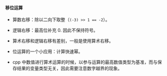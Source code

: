 #### 移位运算

- 算数右移：除以二向下取整（`(-3) >> 1 == -2`）。

- 逻辑右移：最高位补充 0. 因此不保持符号。

- 算术右移和逻辑右移有差别，一般是使用算术右移。

- 位运算的一个小应用：计算快速幂。

- cpp 中数值进行算术运算的时候，以参与运算的最高数值类型为基准，而与保存结果的变量类型无关，因此需要注意数字越界的现象。